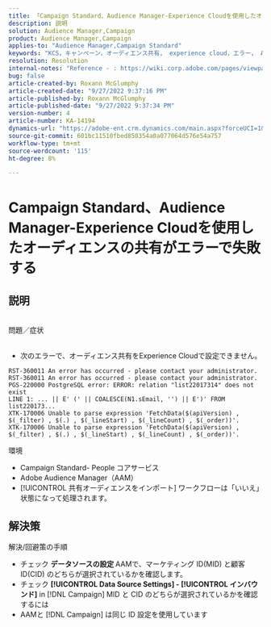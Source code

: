```yaml
---
title: 「Campaign Standard、Audience Manager-Experience Cloudを使用したオーディエンスの共有は、エラーで失敗します」
description: 説明
solution: Audience Manager,Campaign
product: Audience Manager,Campaign
applies-to: "Audience Manager,Campaign Standard"
keywords: "KCS，キャンペーン，オーディエンス共有， experience cloud，エラー， AAM"
resolution: Resolution
internal-notes: "Reference - : https://wiki.corp.adobe.com/pages/viewpage.action?pageId=1061261145#space-menu-link-content  Resolved in - https://jira.corp.adobe.com/browse/CAMP-34744"
bug: false
article-created-by: Roxann McGlumphy
article-created-date: "9/27/2022 9:37:16 PM"
article-published-by: Roxann McGlumphy
article-published-date: "9/27/2022 9:37:34 PM"
version-number: 4
article-number: KA-14194
dynamics-url: "https://adobe-ent.crm.dynamics.com/main.aspx?forceUCI=1&pagetype=entityrecord&etn=knowledgearticle&id=ba916c8a-ac3e-ed11-9db1-00224808613b"
source-git-commit: 601bc11510fbed850354a0a077064d576e54a757
workflow-type: tm+mt
source-wordcount: '115'
ht-degree: 8%

---
```


# Campaign Standard、Audience Manager-Experience Cloudを使用したオーディエンスの共有がエラーで失敗する

## 説明

<br>問題／症状<br><br>
- 次のエラーで、オーディエンス共有をExperience Cloudで設定できません。



```
RST-360011 An error has occurred - please contact your administrator.
RST-360011 An error has occurred - please contact your administrator.
PGS-220000 PostgreSQL error: ERROR: relation "list22017314" does not exist
LINE 1: ... || E' (' || COALESCE(N1.sEmail, '') || E')' FROM list220173...
XTK-170006 Unable to parse expression 'FetchData($(apiVersion) , $(_filter) , $(.) , $(_lineStart) , $(_lineCount) , $(_order))'.
XTK-170006 Unable to parse expression 'FetchData($(apiVersion) , $(_filter) , $(.) , $(_lineStart) , $(_lineCount) , $(_order))'.
```



環境
- Campaign Standard- People コアサービス
- Adobe Audience Manager（AAM）
- [!UICONTROL 共有オーディエンスをインポート] ワークフローは「いいえ」状態になって処理されます。









## 解決策

解決/回避策の手順
- チェック <b>データソースの設定 </b>AAMで、マーケティング ID(MID) と顧客 ID(CID) のどちらが選択されているかを確認します。
- チェック <b>[!UICONTROL Data Source Settings] - [!UICONTROL インバウンド]</b> in [!DNL Campaign] MID と CID のどちらが選択されているかを確認するには
- AAMと [!DNL Campaign] は同じ ID 設定を使用しています

